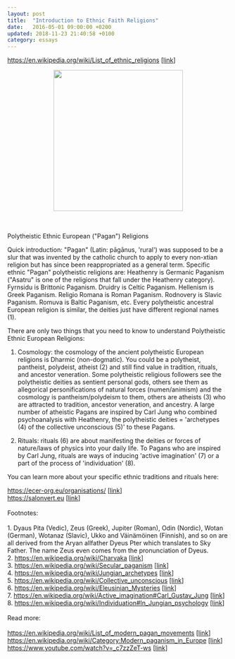 ```yaml
---
layout: post
title:  "Introduction to Ethnic Faith Religions"
date:   2016-05-01 09:00:00 +0200
updated: 2018-11-23 21:40:58 +0100
category: essays
---
```


https://en.wikipedia.org/wiki/List_of_ethnic_religions [<a href="https://en.wikipedia.org/wiki/List_of_ethnic_religions" rel="nofollow" target="_blank">link</a>]<br /></p><div class="separator" style="clear: both; text-align: center;"><a href="https://blogger.googleusercontent.com/img/b/R29vZ2xl/AVvXsEhONWOUcgtcxxIk2FgeJGfwqoIoE3YI707mNDC2Cg6IafQitC8IL6TqN5wVu9vc93vJAKeecFALchR1e1ni9jrXtw9NaClOmmQOzQ8Zk2x9WOBJdytvFi9Hv5Cy0v0A_V1_tdRyAqyDEwG4PphV6jFPxArBFvx5j40GfMIyIVdCWERDOKcrUydEsf2EAhQ/s4285/religions.png" style="margin-left: 1em; margin-right: 1em;"><img border="0" data-original-height="4285" data-original-width="3942" height="320" src="https://blogger.googleusercontent.com/img/b/R29vZ2xl/AVvXsEhONWOUcgtcxxIk2FgeJGfwqoIoE3YI707mNDC2Cg6IafQitC8IL6TqN5wVu9vc93vJAKeecFALchR1e1ni9jrXtw9NaClOmmQOzQ8Zk2x9WOBJdytvFi9Hv5Cy0v0A_V1_tdRyAqyDEwG4PphV6jFPxArBFvx5j40GfMIyIVdCWERDOKcrUydEsf2EAhQ/s320/religions.png" width="294" /></a></div><br /><p><br> 
                                                                                                                                                                  Polytheistic Ethnic European ("Pagan") Religions

Quick introduction: "Pagan" (Latin: pāgānus, 'rural') was supposed to be a slur that was invented by the catholic church to apply to every non-xtian religion but has since been reappropriated as a general term. Specific ethnic "Pagan" polytheistic religions are: Heathenry is Germanic Paganism ("Asatru" is one of the religions that fall under the Heathenry category). Fyrnsidu is Brittonic Paganism. Druidry is Celtic Paganism. Hellenism is Greek Paganism. Religio Romana is Roman Paganism. Rodnovery is Slavic Paganism. Romuva is Baltic Paganism, etc. Every polytheistic ancestral European religion is similar, the deities just have different regional names (1).

There are only two things that you need to know to understand Polytheistic Ethnic European Religions:

1. Cosmology: the cosmology of the ancient polytheistic European religions is Dharmic (non-dogmatic). You could be a polytheist, pantheist, polydeist, atheist (2) and still find value in tradition, rituals, and ancestor veneration. Some polytheistic religious followers see the polytheistic deities as sentient personal gods, others see them as allegorical personifications of natural forces (numen/animism) and the cosmology is pantheism/polydeism to them, others are atheists (3) who are attracted to tradition, ancestor veneration, and ancestry. A large number of atheistic Pagans are inspired by Carl Jung who combined psychoanalysis with Heathenry, the polytheistic deities = 'archetypes (4) of the collective unconscious (5)' to these Pagans.

2. Rituals: rituals (6) are about manifesting the deities or forces of nature/laws of physics into your daily life. To Pagans who are inspired by Carl Jung, rituals are ways of inducing 'active imagination' (7) or a part of the process of 'individuation' (8).
  
You can learn more about your specific ethnic traditions and rituals here:</p>https://ecer-org.eu/organisations/ [<a href="https://ecer-org.eu/organisations/" rel="nofollow" target="_blank">link</a>]<br />https://salonvert.eu [<a href="https://salonvert.eu" rel="nofollow" target="_blank">link</a>]</div><div><br /></div><div>Footnotes:</div><div><br /></div><div>1. Dyaus Pita (Vedic), Zeus (Greek), Jupiter (Roman), Odin (Nordic), Wotan (German), Wotanaz (Slavic), Ukko and Väinämöinen (Finnish), and so on are all derived from the Aryan allfather Dyeus Pter which translates to Sky Father. The name Zeus even comes from the pronunciation of Dyeus.<br />2. https://en.wikipedia.org/wiki/Charvaka [<a href="https://en.wikipedia.org/wiki/Charvaka" rel="nofollow" target="_blank">link</a>]<br />3. https://en.wikipedia.org/wiki/Secular_paganism [<a href="https://en.wikipedia.org/wiki/Secular_paganism" rel="nofollow" target="_blank">link</a>] <br />4. https://en.wikipedia.org/wiki/Jungian_archetypes [<a href="https://en.wikipedia.org/wiki/Jungian_archetypes" rel="nofollow" target="_blank">link</a>]<br />5. https://en.wikipedia.org/wiki/Collective_unconscious [<a href="https://en.wikipedia.org/wiki/Collective_unconscious" rel="nofollow" target="_blank">link</a>]<br />6. https://en.wikipedia.org/wiki/Eleusinian_Mysteries [<a href="https://en.wikipedia.org/wiki/Eleusinian_Mysteries" rel="nofollow" target="_blank">link</a>]<br />7. https://en.wikipedia.org/wiki/Active_imagination#Carl_Gustav_Jung [<a href="https://en.wikipedia.org/wiki/Active_imagination#Carl_Gustav_Jung" rel="nofollow" target="_blank">link</a>]<br />8. https://en.wikipedia.org/wiki/Individuation#In_Jungian_psychology [<a href="https://en.wikipedia.org/wiki/Individuation#In_Jungian_psychology" rel="nofollow" target="_blank">link</a>]<br /><br />Read more:<br /><br />https://en.wikipedia.org/wiki/List_of_modern_pagan_movements [<a href="https://en.wikipedia.org/wiki/List_of_modern_pagan_movements" rel="nofollow" target="_blank">link</a>]<br />https://en.wikipedia.org/wiki/Category:Modern_paganism_in_Europe [<a href="https://en.wikipedia.org/wiki/Category:Modern_paganism_in_Europe" rel="nofollow" target="_blank">link</a>]<br />https://www.youtube.com/watch?v=_c7zzZeT-ws [<a href="https://www.youtube.com/watch?v=_c7zzZeT-ws" rel="nofollow" target="_blank">link</a>]</div>
